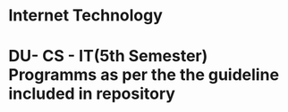 # Internet Technology
# DU- CS - IT(5th Semester) Programms as per the the guideline included in repository
